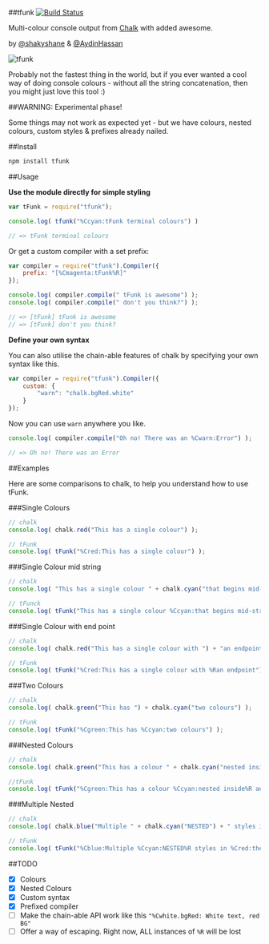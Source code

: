 ##tfunk [![Build Status](https://travis-ci.org/shakyShane/tfunk.svg)](https://travis-ci.org/shakyShane/tfunk)

Multi-colour console output from [Chalk](https://github.com/sindresorhus/chalk#styles) with added awesome.

by [@shakyshane](https://github.com/shakyShane) & [@AydinHassan](https://github.com/AydinHassan)

![tfunk](http://cl.ly/image/2H2e0e0B0v1k/Screen%20Shot%202014-07-13%20at%2001.56.26.png)

Probably not the fastest thing in the world, but if you ever wanted a cool way of doing console colours - without 
all the string concatenation, then you might just love this tool :)

##WARNING: Experimental phase!

Some things may not work as expected yet - but we have colours, nested colours, custom styles & prefixes already nailed.

##Install

```bash
npm install tfunk
```

##Usage

**Use the module directly for simple styling**
 
```js
var tFunk = require("tfunk");

console.log( tfunk("%Ccyan:tFunk terminal colours") )

// => tFunk terminal colours
```

Or get a custom compiler with a set prefix:

```js
var compiler = require("tfunk").Compiler({
    prefix: "[%Cmagenta:tFunk%R]"
});

console.log( compiler.compile(" tFunk is awesome") );
console.log( compiler.compile(" don't you think?") );

// => [tFunk] tFunk is awesome
// => [tFunk] don't you think?
```

**Define your own syntax**

You can also utilise the chain-able features of chalk by specifying your own syntax like this.

```js
var compiler = require("tfunk").Compiler({
    custom: {
        "warn": "chalk.bgRed.white"
    }
});
```

Now you can use `warn` anywhere you like.

```js
console.log( compiler.compile("Oh no! There was an %Cwarn:Error") );

// => Oh no! There was an Error
```

##Examples

Here are some comparisons to chalk, to help you understand how to use tFunk.

###Single Colours

```js
// chalk
console.log( chalk.red("This has a single colour") );

// tFunk
console.log( tFunk("%Cred:This has a single colour") );
```

###Single Colour mid string

```js
// chalk
console.log( "This has a single colour " + chalk.cyan("that begins mid-string") );

// tFunck
console.log( tFunk("This has a single colour %Ccyan:that begins mid-string") );
```

###Single Colour with end point

```js
// chalk
console.log( chalk.red("This has a single colour with ") + "an endpoint");

// tFunk
console.log( tFunk("%Cred:This has a single colour with %Ran endpoint") );
```

###Two Colours

```js
// chalk
console.log( chalk.green("This has ") + chalk.cyan("two colours") );

// tFunk
console.log( tFunk("%Cgreen:This has %Ccyan:two colours") );
```

###Nested Colours

```js
// chalk
console.log( chalk.green("This has a colour " + chalk.cyan("nested inside") + " another colour") );

//tFunk
console.log( tFunk("%Cgreen:This has a colour %Ccyan:nested inside%R another colour") );
```

###Multiple Nested

```js
// chalk
console.log( chalk.blue("Multiple " + chalk.cyan("NESTED") + " styles in " + chalk.red("the same string") + " with an ending") );

// tFunk
console.log( tFunk("%Cblue:Multiple %Ccyan:NESTED%R styles in %Cred:the same string%R with an ending") );
```

##TODO
- [x] Colours
- [x] Nested Colours
- [x] Custom syntax
- [x] Prefixed compiler
- [ ] Make the chain-able API work like this `"%Cwhite.bgRed: White text, red BG"`
- [ ] Offer a way of escaping. Right now, ALL instances of `%R` will be lost